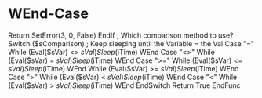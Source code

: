 # WEnd-Case
Return SetError(3, 0, False) EndIf ; Which comparison method to use? Switch ($sComparison)   ; Keep sleeping until the Variable = the Val Case "=" While (Eval($sVar) &lt;> $sVal) Sleep($iTime) WEnd Case "&lt;>" While (Eval($sVar) = $sVal) Sleep($iTime) WEnd Case ">=" While (Eval($sVar) &lt;= $sVal) Sleep($iTime) WEnd While (Eval($sVar) >= $sVal) Sleep($iTime) WEnd Case ">" While (Eval($sVar) &lt; $sVal) Sleep($iTime) WEnd Case "&lt;" While (Eval($sVar) > $sVal) Sleep($iTime)  WEnd     EndSwitch     Return True EndFunc
